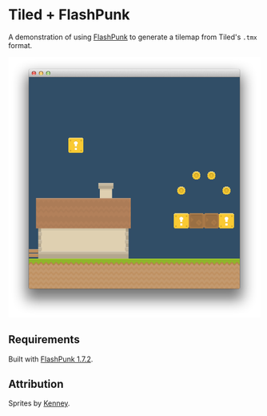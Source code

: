 Tiled + FlashPunk
=================

A demonstration of using [FlashPunk](http://useflashpunk.net) to generate a tilemap from Tiled's `.tmx` format.

![Screenshot](https://raw.githubusercontent.com/zachwlewis/tiled-flashpunk/master/screenshot.png)

Requirements
------------

Built with [FlashPunk 1.7.2](https://github.com/Draknek/FlashPunk/releases/tag/v1.7.2).

Attribution
-----------

Sprites by [Kenney](http://kenney.nl).

